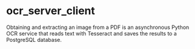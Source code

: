 # ocr_server_client
Obtaining and extracting an image from a PDF is an asynchronous Python OCR service that reads text with Tesseract and saves the results to a PostgreSQL database.
